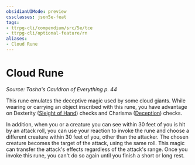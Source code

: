 ```yaml
---
obsidianUIMode: preview
cssclasses: json5e-feat
tags:
- ttrpg-cli/compendium/src/5e/tce
- ttrpg-cli/optional-feature/rn
aliases:
- Cloud Rune
---
```

# Cloud Rune
*Source: Tasha's Cauldron of Everything p. 44*  

This rune emulates the deceptive magic used by some cloud giants. While wearing or carrying an object inscribed with this rune, you have advantage on Dexterity ([Sleight of Hand](Інструменти%20ДМ/CLI/rules/skills.md#Sleight%20of%20Hand)) checks and Charisma ([Deception](Інструменти%20ДМ/CLI/rules/skills.md#Deception)) checks.

In addition, when you or a creature you can see within 30 feet of you is hit by an attack roll, you can use your reaction to invoke the rune and choose a different creature within 30 feet of you, other than the attacker. The chosen creature becomes the target of the attack, using the same roll. This magic can transfer the attack's effects regardless of the attack's range. Once you invoke this rune, you can't do so again until you finish a short or long rest.